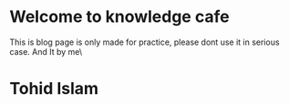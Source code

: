 # Welcome to knowledge cafe

This is blog page is only made for practice, please dont use it in serious case. And It by me\
# Tohid Islam


